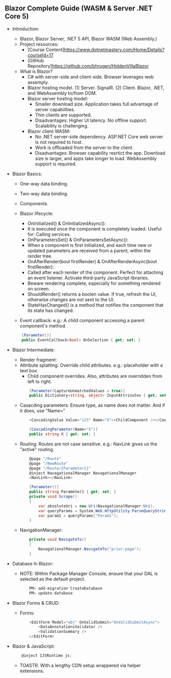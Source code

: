 ## Blazor Complete Guide (WASM & Server .NET Core 5)
- Introduction:
    - Blazor, Blazor Server, .NET 5 API, Blazor WASM (Web Assembly.)
    - Project resources: 
        - [Course Content]<https://www.dotnetmastery.com/Home/Details?courseId=17>
        - [GitHub Repository]<https://github.com/bhrugen/HiddenVillaBlazor>
    - What is Blazor?
        - C# with server-side and client-side. Browser leverages web assemply.
        - Blazor hosting model. (1) Server. SignalR. (2) Client. Blazor, .NET, and WebAssembly to/from DOM.
        - Blazor server hosting model: 
            - Smaller download size. Application takes full advantage of server capabilities.
            - Thin clients are supported.
            - Disadvantages: Higher UI latency. No offline support. Scalability is challenging.
        - Blazor client WASM:
            - No .NET server-side dependency. ASP.NET Core web server is not required to host.
            - Work is offloaded from the server to the client.
            - Disadvantages: Browser capability resrtict the app. Download size is larger, and apps take longer to load. WebAssembly support is required.

- Blazor Basics:
    - One-way data binding.
    - Two-way data binding.
    - Components.

    - Blazor lifecycle:
        - OnInitialized() & OnInitializedAsync():
        - It is executed once the component is completely loaded. Useful for: Calling services.
        - OnParametersSet() & OnParametersSetAsync():
        - When a component is first initialized, and each time new or updated parameters are received from a parent, within the render tree.
        - OnAfterRender(bool firstRender) & OnAfterRenderAsync(bool firstRender):
        - Called after each render of the component. Perfect for attaching an event listener. Activate third-party JavaScript libraries.
        - Beware rendering complete, especially for something rendered on screen.
        - ShouldRender() returns a boolen value. If true, refresh the UI, otherwise changes are not sent to the UI.
        - StateHasChanged() is a method that notifies the component that its state has changed.

    - Event callback: e.g.: A child component accessing a parent component's method.
    ```csharp
        [Parameter()]
        public EventCallback<bool> OnSelection { get; set; }
    ```

- Blazor Intermediate:
    - Render fragment:
    - Attribute splatting: Override child attributes. e.g.: placeholder with a text box. 
        - Child component overrides. Also, attributes are overridden from left to right.
        ```csharp
            [Parameter(CaptureUnmatchedValues = true)]
            public Dictionary<string, object> InputAttrinutes { get; set; } = new Dictionary<string, object> {};
        ```
    - Casacding parameters: Ensure type, as name does not matter. And if it does, use "Name="
        ```javascript
            <CascadingValue Value="123" Name="X"><ChildComponent /></CascadingValue>
        ```
        ```csharp
            [CascadingParameter(Name="X")]
            public string X { get; set; }
        ```
    - Routing: Routes are not case sensitive. e.g.: NavLink gives us the "active" routing.
        ```javascript
            @page "/Route"
            @page "/NewRoute"
            @page "/Route/{Parameter1}"
            @inject NavagationalManager NavagationalManager
            <NavLink></NavLink>
        ```
        ```csharp
            [Parameter()]
            public string Parameter1 { get; set; }
            private void Scrape()
            {
                var absoluteUri = new Uri(NavagationalManager.Uri);
                var queryParams = System.Web.HttpUtility.ParseQueryString(absoluteUri.Query);
                var param1 = queryParams["Param1"];
            }
        ```
    - NavigationManager:
        ```csharp
            private void NavigateTo()
            {
                NavagationalManager.NavigateTo("prior-page");
            }
        ```

- Database In Blazor:
    - NOTE: Within Package Manager Console, ensure that your DAL is selected as the default project.
        ```javascript
            PM> add-migration CreateDatabase
            PM> update-database
        ```

- Blazor Forms & CRUD:
    - Forms:
        ```javascript
            <EditForm Model="obj" OnValidSubmit="OnValidSubmitAsync">
                <DataAnnotationsValidator />
                <ValidationSummary />
            </EditForm>
        ```

- Blazor & JavaScript:
    ```javascript
        @inject IJSRuntime js;
    ```
    - TOASTR. With a lengthy CDN setup wrappered via helper extensions.